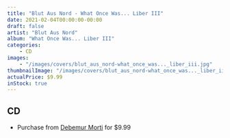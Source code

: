 ```yaml
---
title: "Blut Aus Nord - What Once Was... Liber III"
date: 2021-02-04T00:00:00-00:00
draft: false
artist: "Blut Aus Nord"
album: "What Once Was... Liber III"
categories:
    - CD
images:
    - "/images/covers/blut_aus_nord-what_once_was..._liber_iii.jpg"
thumbnailImage: "/images/covers/blut_aus_nord-what_once_was..._liber_iii-thumb.jpg"
actualPrice: $9.99
inStock: true
---
```


## CD
* Purchase from [Debemur Morti](https://debemurmorti.aisamerch.com/item/94108) for $9.99
